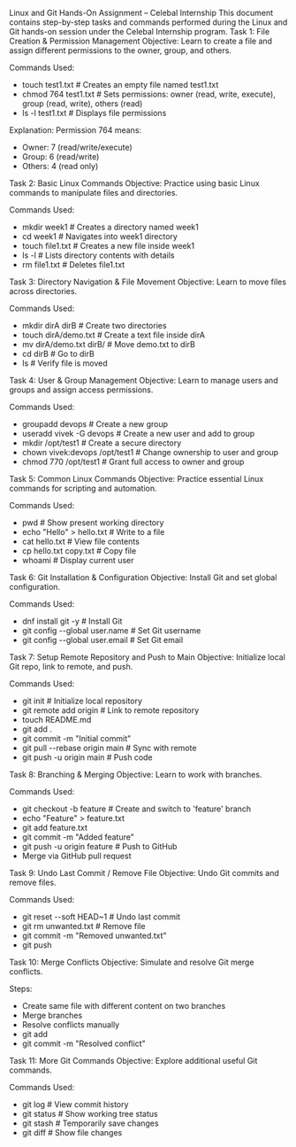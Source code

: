 Linux and Git Hands-On Assignment – Celebal Internship
This document contains step-by-step tasks and commands performed during the Linux and Git hands-on session under the Celebal Internship program.
Task 1: File Creation & Permission Management
Objective: Learn to create a file and assign different permissions to the owner, group, and others.

Commands Used:
- touch test1.txt       # Creates an empty file named test1.txt
- chmod 764 test1.txt   # Sets permissions: owner (read, write, execute), group (read, write), others (read)
- ls -l test1.txt       # Displays file permissions

Explanation:
Permission 764 means:
- Owner: 7 (read/write/execute)
- Group: 6 (read/write)
- Others: 4 (read only)

Task 2: Basic Linux Commands
Objective: Practice using basic Linux commands to manipulate files and directories.

Commands Used:
- mkdir week1          # Creates a directory named week1
- cd week1             # Navigates into week1 directory
- touch file1.txt      # Creates a new file inside week1
- ls -l                # Lists directory contents with details
- rm file1.txt         # Deletes file1.txt

Task 3: Directory Navigation & File Movement
Objective: Learn to move files across directories.

Commands Used:
- mkdir dirA dirB      # Create two directories
- touch dirA/demo.txt  # Create a text file inside dirA
- mv dirA/demo.txt dirB/  # Move demo.txt to dirB
- cd dirB              # Go to dirB
- ls                   # Verify file is moved

Task 4: User & Group Management
Objective: Learn to manage users and groups and assign access permissions.

Commands Used:
- groupadd devops             # Create a new group
- useradd vivek -G devops     # Create a new user and add to group
- mkdir /opt/test1            # Create a secure directory
- chown vivek:devops /opt/test1  # Change ownership to user and group
- chmod 770 /opt/test1        # Grant full access to owner and group

Task 5: Common Linux Commands
Objective: Practice essential Linux commands for scripting and automation.

Commands Used:
- pwd                         # Show present working directory
- echo "Hello" > hello.txt    # Write to a file
- cat hello.txt               # View file contents
- cp hello.txt copy.txt       # Copy file
- whoami                      # Display current user

Task 6: Git Installation & Configuration
Objective: Install Git and set global configuration.

Commands Used:
- dnf install git -y                   # Install Git
- git config --global user.name        # Set Git username
- git config --global user.email       # Set Git email

Task 7: Setup Remote Repository and Push to Main
Objective: Initialize local Git repo, link to remote, and push.

Commands Used:
- git init                              # Initialize local repository
- git remote add origin <repo-url>      # Link to remote repository
- touch README.md
- git add .
- git commit -m "Initial commit"
- git pull --rebase origin main         # Sync with remote
- git push -u origin main               # Push code

Task 8: Branching & Merging
Objective: Learn to work with branches.

Commands Used:
- git checkout -b feature               # Create and switch to 'feature' branch
- echo "Feature" > feature.txt
- git add feature.txt
- git commit -m "Added feature"
- git push -u origin feature            # Push to GitHub
- Merge via GitHub pull request

Task 9: Undo Last Commit / Remove File
Objective: Undo Git commits and remove files.

Commands Used:
- git reset --soft HEAD~1              # Undo last commit
- git rm unwanted.txt                  # Remove file
- git commit -m "Removed unwanted.txt"
- git push

Task 10: Merge Conflicts
Objective: Simulate and resolve Git merge conflicts.

Steps:
- Create same file with different content on two branches
- Merge branches
- Resolve conflicts manually
- git add <resolved-file>
- git commit -m "Resolved conflict"

Task 11: More Git Commands
Objective: Explore additional useful Git commands.

Commands Used:
- git log          # View commit history
- git status       # Show working tree status
- git stash        # Temporarily save changes
- git diff         # Show file changes

